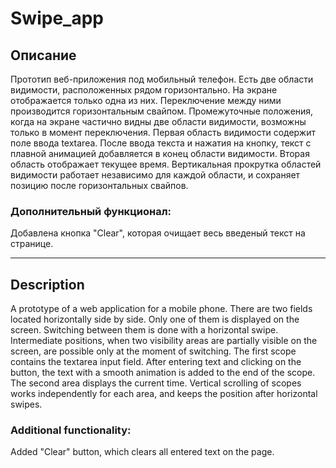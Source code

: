 # Swipe_app

## Описание

Прототип веб-приложения под мобильный телефон. Есть две области видимости, расположенных рядом горизонтально. На экране отображается только одна из них. 
Переключение между ними производится горизонтальным свайпом. 
Промежуточные положения, когда на экране частично видны две области видимости, возможны только в момент переключения.
Первая область видимости содержит поле ввода textarea. После ввода текста и нажатия на кнопку, текст с плавной анимацией добавляется в конец области видимости.
Вторая область отображает текущее время.
Вертикальная прокрутка областей видимости работает независимо для каждой области, и сохраняет позицию после горизонтальных свайпов.

### Дополнительный функционал:
Добавлена кнопка "Clear", которая очищает весь введеный текст на странице.

***

## Description

A prototype of a web application for a mobile phone. There are two fields located horizontally side by side. Only one of them is displayed on the screen.
Switching between them is done with a horizontal swipe.
Intermediate positions, when two visibility areas are partially visible on the screen, are possible only at the moment of switching.
The first scope contains the textarea input field. After entering text and clicking on the button, the text with a smooth animation is added to the end of the scope.
The second area displays the current time.
Vertical scrolling of scopes works independently for each area, and keeps the position after horizontal swipes.

### Additional functionality:
Added "Clear" button, which clears all entered text on the page.
